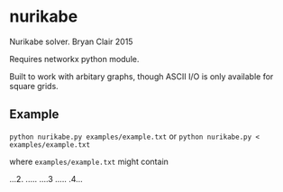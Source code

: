nurikabe
========
Nurikabe solver.
Bryan Clair 2015

Requires networkx python module.

Built to work with arbitary graphs, though ASCII I/O is only available for square grids.

Example
-------

`python nurikabe.py examples/example.txt`
or
`python nurikabe.py < examples/example.txt`

where `examples/example.txt` might contain

  ...2.
  .....
  ....3
  .....
  .4...

